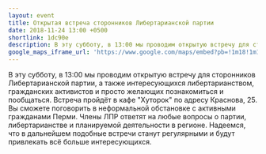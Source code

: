 ```yaml
---
layout: event
title: Открытая встреча сторонников Либертарианской партии
date: 2018-11-24 13:00 +0500
shortlink: 1dc90e
description: В эту субботу, в 13:00 мы проводим открытую встречу для сторонников Либертарианской партии, а также интересующихся либертарианством, гражданских активистов и просто желающих познакомиться и пообщаться. Встреча пройдёт в кафе "Хуторок" по адресу Краснова, 25.
google_maps_iframe_url: 'https://www.google.com/maps/embed?pb=!1m18!1m12!1m3!1d2989.5955629361597!2d56.24553108301219!3d58.005389687721994!2m3!1f0!2f0!3f0!3m2!1i1024!2i768!4f13.1!3m3!1m2!1s0x0%3A0x5ec5345ffe147e67!2sKhutorok!5e0!3m2!1sen!2s!4v1542724349911'
---
```


В эту субботу, в 13:00 мы проводим открытую встречу для сторонников
Либертарианской партии, а также интересующихся либертарианством,
гражданских активистов и просто желающих познакомиться и пообщаться.
Встреча пройдёт в кафе "Хуторок" по адресу Краснова, 25. Вы сможете
поговорить в неформальной обстановке с активными гражданами Перми.
Члены ЛПР ответят на любые вопросы о партии, либертарианстве и планируемой
деятельности в регионе. Надеемся, что в дальнейшем подобные встречи станут
регулярными и будут привлекать всё больше интересующихся.
